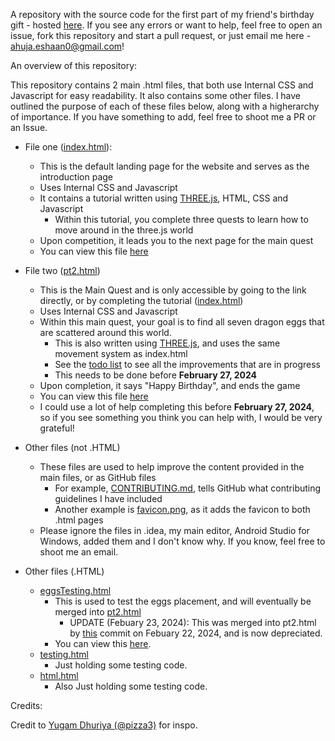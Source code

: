 A repository with the source code for the first part of my friend's birthday gift - hosted [here](https://ahujaesh.github.io/birthday-surprise/). If you see any errors or want to help, feel free to open an issue, fork this repository and start a pull request, or just email me here - [ahuja.eshaan0@gmail.com](mailto:ahuja.eshaan0@gmail.com)!

An overview of this repository:

This repository contains 2 main .html files, that both use Internal CSS and Javascript for easy readability. It also contains some other files. I have outlined the purpose of each of these files below, along with a higherarchy of importance. If you have something to add, feel free to shoot me a PR or an Issue.

- File one ([index.html](https://github.com/ahujaesh/birthday-surprise/blob/main/index.html)):
    - This is the default landing page for the website and serves as the introduction page
    - Uses Internal CSS and Javascript
    - It contains a tutorial written using [THREE.js](https://en.m.wikipedia.org/wiki/Three.js), HTML, CSS and Javascript
      - Within this tutorial, you complete three quests  to learn how to move around in the three.js world
    - Upon competition, it leads you to the next page for the main quest
    - You can view this file [here](https://ahujaesh.github.io/birthday-surprise/)

- File two ([pt2.html](https://github.com/ahujaesh/birthday-surprise/blob/main/pt2.html))
  - This is the Main Quest and is only accessible by going to the link directly, or by completing the tutorial ([index.html](https://github.com/ahujaesh/birthday-surprise/blob/main/index.html))
  - Uses Internal CSS and Javascript
  - Within this main quest, your goal is to find all seven dragon eggs that are scattered around this world.
    - This is also written using [THREE.js](https://en.m.wikipedia.org/wiki/Three.js), and uses the same movement system as index.html
    - See the [todo list](https://github.com/ahujaesh/birthday-surprise/issues/17) to see all the improvements that are in progress
    - This needs to be done before **February 27, 2024** 
  - Upon completion, it says "Happy Birthday", and ends the game
  - You can view this file [here](https://ahujaesh.github.io/birthday-surprise/pt2.html)
  - I could use a lot of help completing this before **February 27, 2024**, so if you see something you think you can help with, I would be very grateful!

- Other files (not .HTML)
  - These files are used to help improve the content provided in the main files, or as GitHub files
    - For example, [CONTRIBUTING.md](https://github.com/ahujaesh/birthday-surprise/blob/main/CONTRIBUTING.md), tells GitHub what contributing guidelines I have included
    - Another example is [favicon.png](https://github.com/ahujaesh/birthday-surprise/blob/main/favicon.png), as it adds the favicon to both .html pages
  - Please ignore the files in .idea, my main editor, Android Studio for Windows, added them and I don't know why. If you know, feel free to shoot me an email.
- Other files (.HTML)
     - [eggsTesting.html](https://github.com/ahujaesh/birthday-surprise/blob/main/eggsTesting.html)
       - This is used to test the eggs placement, and will eventually be merged into [pt2.html](https://github.com/ahujaesh/birthday-surprise/blob/main/pt2.html)
           - UPDATE (Febuary 23, 2024): This was merged into pt2.html by [this](https://github.com/ahujaesh/birthday-surprise/commit/67f5d59f301ae8bc1d08e853359b1df430771611) commit on Febuary 22, 2024, and is now depreciated.
       - You can view this [here](https://ahujaesh.github.io/birthday-surprise/eggsTesting.html).
    - [testing.html](https://github.com/ahujaesh/birthday-surprise/blob/main/.idea/testing.html)
      - Just holding some testing code.
    - [html.html](https://github.com/ahujaesh/birthday-surprise/blob/main/.idea/html.html)
      - Also Just holding some testing code.

Credits:

Credit to [Yugam Dhuriya (@pizza3)](https://github.com/pizza3) for inspo.
